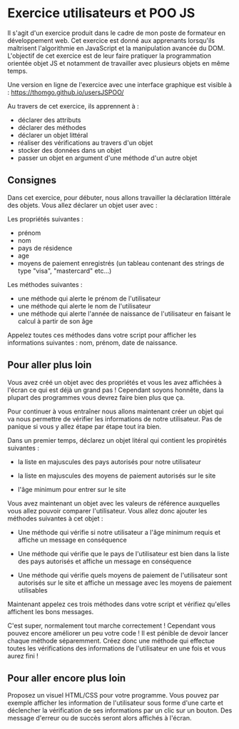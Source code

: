 # Exercice utilisateurs et POO JS

Il s'agit d'un exercice produit dans le cadre de mon poste de formateur en développement web. Cet exercice est donné aux apprenants lorsqu'ils maîtrisent l'algorithmie en JavaScript et la manipulation avancée du DOM. L'objectif de cet exercice est de leur faire pratiquer la programmation orientée objet JS et notamment de travailler avec plusieurs objets en même temps.

Une version en ligne de l'exercice avec une interface graphique est visible à : https://thomgo.github.io/usersJSPOO/

Au travers de cet exercice, ils apprennent à :
- déclarer des attributs
- déclarer des méthodes
- déclarer un objet littéral  
- réaliser des vérifications au travers d'un objet
- stocker des données dans un objet
- passer un objet en argument d'une méthode d'un autre objet


## Consignes

Dans cet exercice, pour débuter, nous allons travailler la déclaration littérale des objets. Vous allez déclarer un objet user avec :

Les propriétés suivantes :

- prénom
- nom
- pays de résidence
- age
- moyens de paiement enregistrés (un tableau contenant des strings de type "visa", "mastercard" etc...)

Les méthodes suivantes :

- une méthode qui alerte le prénom de l'utilisateur
- une méthode qui alerte le nom de l'utilisateur
- une méthode qui alerte l'année de naissance de l'utilisateur en faisant le calcul à partir de son âge

Appelez toutes ces méthodes dans votre script pour afficher les informations suivantes : nom, prénom, date de naissance.

## Pour aller plus loin

Vous avez créé un objet avec des propriétés et vous les avez affichées à l'écran ce qui est déjà un grand pas ! Cependant soyons honnête, dans la plupart des programmes vous devrez faire bien plus que ça.

Pour continuer à vous entraîner nous allons maintenant créer un objet qui va nous permettre de vérifier les informations de notre utilisateur. Pas de panique si vous y allez étape par étape tout ira bien.

Dans un premier temps, déclarez un objet litéral qui contient les propirétés suivantes :

- la liste en majuscules des pays autorisés pour notre utilisateur

- la liste en majuscules des moyens de paiement autorisés sur le site

- l'âge minimum pour entrer sur le site

Vous avez maintenant un objet avec les valeurs de référence auxquelles vous allez pouvoir comparer l'utilisateur. Vous allez donc ajouter les méthodes suivantes à cet objet :

- Une méthode qui vérifie si notre utilisateur a l'âge minimum requis et affiche un message en conséquence

- Une méthode qui vérifie que le pays de l'utilisateur est bien dans la liste des pays autorisés et affiche un message en conséquence

- Une méthode qui vérifie quels moyens de paiement de l'utilisateur sont autorisés sur le site et affiche un message avec les moyens de paiement utilisables

Maintenant appelez ces trois méthodes dans votre script et vérifiez qu'elles affichent les bons messages.

C'est super, normalement tout marche correctement ! Cependant vous pouvez encore améliorer un peu votre code ! Il est pénible de devoir lancer chaque méthode séparemment. Créez donc une méthode qui effectue toutes les vérifications des informations de l'utilisateur en une fois et vous aurez fini !

## Pour aller encore plus loin

Proposez un visuel HTML/CSS pour votre programme. Vous pouvez par exemple afficher les information de l'utilisateur sous forme d'une carte et déclencher la vérification de ses informations par un clic sur un bouton. Des message d'erreur ou de succès seront alors affichés à l'écran.
